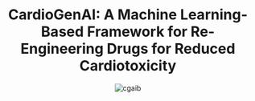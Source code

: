 <h1 align="center">CardioGenAI: A Machine Learning-Based Framework for Re-Engineering Drugs for Reduced Cardiotoxicity</h1>

<p align="center">
  <img src="https://github.com/gregory-kyro/CardioGenAI/raw/main/assets/your_image_name_here" alt="cgaib">
</p>
